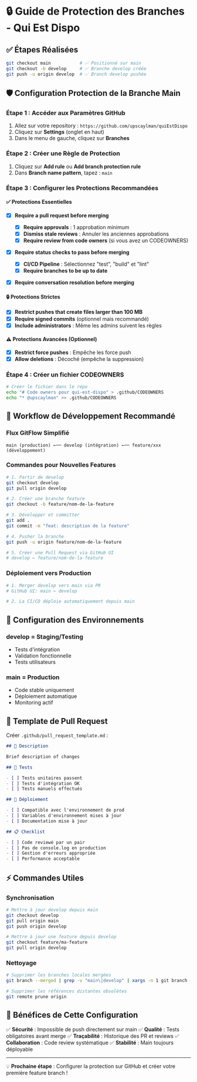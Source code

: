 # 🔒 Guide de Protection des Branches - Qui Est Dispo

## ✅ Étapes Réalisées

```bash
git checkout main           # ✅ Positionné sur main
git checkout -b develop     # ✅ Branche develop créée
git push -u origin develop  # ✅ Branch develop pushée
```

## 🛡️ Configuration Protection de la Branche Main

### **Étape 1 : Accéder aux Paramètres GitHub**

1. Allez sur votre repository : `https://github.com/upscaylman/quiEstDispo`
2. Cliquez sur **Settings** (onglet en haut)
3. Dans le menu de gauche, cliquez sur **Branches**

### **Étape 2 : Créer une Règle de Protection**

1. Cliquez sur **Add rule** ou **Add branch protection rule**
2. Dans **Branch name pattern**, tapez : `main`

### **Étape 3 : Configurer les Protections Recommandées**

#### ✅ **Protections Essentielles**

- [x] **Require a pull request before merging**

  - [x] **Require approvals** : 1 approbation minimum
  - [x] **Dismiss stale reviews** : Annuler les anciennes approbations
  - [x] **Require review from code owners** (si vous avez un CODEOWNERS)

- [x] **Require status checks to pass before merging**

  - [x] **CI/CD Pipeline** : Sélectionnez "test", "build" et "lint"
  - [x] **Require branches to be up to date**

- [x] **Require conversation resolution before merging**

#### 🔒 **Protections Strictes**

- [x] **Restrict pushes that create files larger than 100 MB**
- [x] **Require signed commits** (optionnel mais recommandé)
- [x] **Include administrators** : Même les admins suivent les règles

#### ⚠️ **Protections Avancées** (Optionnel)

- [x] **Restrict force pushes** : Empêche les force push
- [x] **Allow deletions** : Décoché (empêche la suppression)

### **Étape 4 : Créer un fichier CODEOWNERS**

```bash
# Créer le fichier dans le repo
echo "# Code owners pour qui-est-dispo" > .github/CODEOWNERS
echo "* @upscaylman" >> .github/CODEOWNERS
```

## 🚀 Workflow de Développement Recommandé

### **Flux GitFlow Simplifié**

```
main (production) ←── develop (intégration) ←── feature/xxx (développement)
```

### **Commandes pour Nouvelles Features**

```bash
# 1. Partir de develop
git checkout develop
git pull origin develop

# 2. Créer une branche feature
git checkout -b feature/nom-de-la-feature

# 3. Développer et committer
git add .
git commit -m "feat: description de la feature"

# 4. Pusher la branche
git push -u origin feature/nom-de-la-feature

# 5. Créer une Pull Request via GitHub UI
# develop ← feature/nom-de-la-feature
```

### **Déploiement vers Production**

```bash
# 1. Merger develop vers main via PR
# GitHub UI: main ← develop

# 2. La CI/CD déploie automatiquement depuis main
```

## 🔄 Configuration des Environnements

### **develop = Staging/Testing**

- Tests d'intégration
- Validation fonctionnelle
- Tests utilisateurs

### **main = Production**

- Code stable uniquement
- Déploiement automatique
- Monitoring actif

## 📝 Template de Pull Request

Créer `.github/pull_request_template.md` :

```markdown
## 📝 Description

Brief description of changes

## 🧪 Tests

- [ ] Tests unitaires passent
- [ ] Tests d'intégration OK
- [ ] Tests manuels effectués

## 🚀 Déploiement

- [ ] Compatible avec l'environnement de prod
- [ ] Variables d'environnement mises à jour
- [ ] Documentation mise à jour

## 📋 Checklist

- [ ] Code reviewé par un pair
- [ ] Pas de console.log en production
- [ ] Gestion d'erreurs appropriée
- [ ] Performance acceptable
```

## ⚡ Commandes Utiles

### **Synchronisation**

```bash
# Mettre à jour develop depuis main
git checkout develop
git pull origin main
git push origin develop

# Mettre à jour une feature depuis develop
git checkout feature/ma-feature
git pull origin develop
```

### **Nettoyage**

```bash
# Supprimer les branches locales mergées
git branch --merged | grep -v "main\|develop" | xargs -n 1 git branch -d

# Supprimer les références distantes obsolètes
git remote prune origin
```

## 🎯 Bénéfices de Cette Configuration

✅ **Sécurité** : Impossible de push directement sur main
✅ **Qualité** : Tests obligatoires avant merge
✅ **Traçabilité** : Historique des PR et reviews
✅ **Collaboration** : Code review systématique
✅ **Stabilité** : Main toujours déployable

---

💡 **Prochaine étape** : Configurer la protection sur GitHub et créer votre première feature branch !
